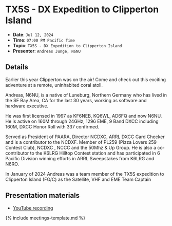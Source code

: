 # TX5S - DX Expedition to Clipperton Island

* **Date**: `Jul 12, 2024`
* **Time**: `07:00 PM Pacific Time`
* **Topic**: `TX5S - DX Expedition to Clipperton Island`
* **Presenter**: `Andreas Junge, N6NU`

## Details

Earlier this year Clipperton was on the air!   Come and check out this exciting adventure at a remote, uninhabited coral atoll.
 
Andreas, N6NU, is a native of Luneburg, Northern Germany who has lived in the SF Bay Area, CA for the last 30 years, working as software and hardware executive.
 
He was first licensed in 1997 as KF6NEB, KQ6WL, AD6FQ and now N6NU.   He is active on 160M through 24GHz, 1296 EME, 9 Band DXCC including 160M, DXCC Honor Roll with 337 confirmed.    
 
Served as President of PAARA, Director NCDXC, ARRL DXCC Card Checker and is a contributor to the NCDXF. Member of PL259 (Pizza Lovers 259 Contest Club), NCDXC , NCCC and the 50Mhz & Up Group. He is also a co-contributor to the K6LRG Hilltop Contest station and has participated in 6 Pacific Division winning efforts in ARRL Sweepstakes from K6LRG and N6RO.
 
In January of 2024 Andreas was a team member of the TX5S expedition to Clipperton Island (FO/C) as the Satellite, VHF and EME Team Captain

## Presentation materials

* [YouTube recording](https://www.youtube.com/watch?v=ckCth23Ty6U)

{% include meetings-template.md %}

